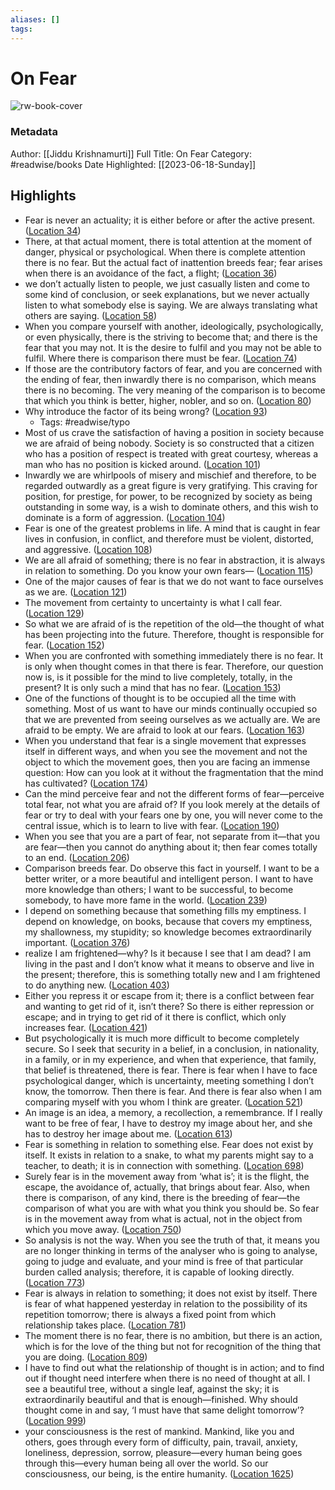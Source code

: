 ```yaml
---
aliases: []
tags:
---
```

# On Fear

![rw-book-cover](https://images-na.ssl-images-amazon.com/images/I/51Fk8IcbG2L._SL200_.jpg)
### Metadata
Author: [[Jiddu Krishnamurti]]
Full Title: On Fear
Category: #readwise/books
Date Highlighted: [[2023-06-18-Sunday]]

## Highlights
- Fear is never an actuality; it is either before or after the active present. ([Location 34](https://readwise.io/to_kindle?action=open&asin=B00D5TL30E&location=34))
- There, at that actual moment, there is total attention at the moment of danger, physical or psychological. When there is complete attention there is no fear. But the actual fact of inattention breeds fear; fear arises when there is an avoidance of the fact, a flight; ([Location 36](https://readwise.io/to_kindle?action=open&asin=B00D5TL30E&location=36))
- we don’t actually listen to people, we just casually listen and come to some kind of conclusion, or seek explanations, but we never actually listen to what somebody else is saying. We are always translating what others are saying. ([Location 58](https://readwise.io/to_kindle?action=open&asin=B00D5TL30E&location=58))
- When you compare yourself with another, ideologically, psychologically, or even physically, there is the striving to become that; and there is the fear that you may not. It is the desire to fulfil and you may not be able to fulfil. Where there is comparison there must be fear. ([Location 74](https://readwise.io/to_kindle?action=open&asin=B00D5TL30E&location=74))
- If those are the contributory factors of fear, and you are concerned with the ending of fear, then inwardly there is no comparison, which means there is no becoming. The very meaning of the comparison is to become that which you think is better, higher, nobler, and so on. ([Location 80](https://readwise.io/to_kindle?action=open&asin=B00D5TL30E&location=80))
- Why introduce the factor of its being wrong? ([Location 93](https://readwise.io/to_kindle?action=open&asin=B00D5TL30E&location=93))
    - Tags: #readwise/typo 
- Most of us crave the satisfaction of having a position in society because we are afraid of being nobody. Society is so constructed that a citizen who has a position of respect is treated with great courtesy, whereas a man who has no position is kicked around. ([Location 101](https://readwise.io/to_kindle?action=open&asin=B00D5TL30E&location=101))
- Inwardly we are whirlpools of misery and mischief and therefore, to be regarded outwardly as a great figure is very gratifying. This craving for position, for prestige, for power, to be recognized by society as being outstanding in some way, is a wish to dominate others, and this wish to dominate is a form of aggression. ([Location 104](https://readwise.io/to_kindle?action=open&asin=B00D5TL30E&location=104))
- Fear is one of the greatest problems in life. A mind that is caught in fear lives in confusion, in conflict, and therefore must be violent, distorted, and aggressive. ([Location 108](https://readwise.io/to_kindle?action=open&asin=B00D5TL30E&location=108))
- We are all afraid of something; there is no fear in abstraction, it is always in relation to something. Do you know your own fears— ([Location 115](https://readwise.io/to_kindle?action=open&asin=B00D5TL30E&location=115))
- One of the major causes of fear is that we do not want to face ourselves as we are. ([Location 121](https://readwise.io/to_kindle?action=open&asin=B00D5TL30E&location=121))
- The movement from certainty to uncertainty is what I call fear. ([Location 129](https://readwise.io/to_kindle?action=open&asin=B00D5TL30E&location=129))
- So what we are afraid of is the repetition of the old—the thought of what has been projecting into the future. Therefore, thought is responsible for fear. ([Location 152](https://readwise.io/to_kindle?action=open&asin=B00D5TL30E&location=152))
- When you are confronted with something immediately there is no fear. It is only when thought comes in that there is fear. Therefore, our question now is, is it possible for the mind to live completely, totally, in the present? It is only such a mind that has no fear. ([Location 153](https://readwise.io/to_kindle?action=open&asin=B00D5TL30E&location=153))
- One of the functions of thought is to be occupied all the time with something. Most of us want to have our minds continually occupied so that we are prevented from seeing ourselves as we actually are. We are afraid to be empty. We are afraid to look at our fears. ([Location 163](https://readwise.io/to_kindle?action=open&asin=B00D5TL30E&location=163))
- When you understand that fear is a single movement that expresses itself in different ways, and when you see the movement and not the object to which the movement goes, then you are facing an immense question: How can you look at it without the fragmentation that the mind has cultivated? ([Location 174](https://readwise.io/to_kindle?action=open&asin=B00D5TL30E&location=174))
- Can the mind perceive fear and not the different forms of fear—perceive total fear, not what you are afraid of? If you look merely at the details of fear or try to deal with your fears one by one, you will never come to the central issue, which is to learn to live with fear. ([Location 190](https://readwise.io/to_kindle?action=open&asin=B00D5TL30E&location=190))
- When you see that you are a part of fear, not separate from it—that you are fear—then you cannot do anything about it; then fear comes totally to an end. ([Location 206](https://readwise.io/to_kindle?action=open&asin=B00D5TL30E&location=206))
- Comparison breeds fear. Do observe this fact in yourself. I want to be a better writer, or a more beautiful and intelligent person. I want to have more knowledge than others; I want to be successful, to become somebody, to have more fame in the world. ([Location 239](https://readwise.io/to_kindle?action=open&asin=B00D5TL30E&location=239))
- I depend on something because that something fills my emptiness. I depend on knowledge, on books, because that covers my emptiness, my shallowness, my stupidity; so knowledge becomes extraordinarily important. ([Location 376](https://readwise.io/to_kindle?action=open&asin=B00D5TL30E&location=376))
- realize I am frightened—why? Is it because I see that I am dead? I am living in the past and I don’t know what it means to observe and live in the present; therefore, this is something totally new and I am frightened to do anything new. ([Location 403](https://readwise.io/to_kindle?action=open&asin=B00D5TL30E&location=403))
- Either you repress it or escape from it; there is a conflict between fear and wanting to get rid of it, isn’t there? So there is either repression or escape; and in trying to get rid of it there is conflict, which only increases fear. ([Location 421](https://readwise.io/to_kindle?action=open&asin=B00D5TL30E&location=421))
- But psychologically it is much more difficult to become completely secure. So I seek that security in a belief, in a conclusion, in nationality, in a family, or in my experience, and when that experience, that family, that belief is threatened, there is fear. There is fear when I have to face psychological danger, which is uncertainty, meeting something I don’t know, the tomorrow. Then there is fear. And there is fear also when I am comparing myself with you whom I think are greater. ([Location 521](https://readwise.io/to_kindle?action=open&asin=B00D5TL30E&location=521))
- An image is an idea, a memory, a recollection, a remembrance. If I really want to be free of fear, I have to destroy my image about her, and she has to destroy her image about me. ([Location 613](https://readwise.io/to_kindle?action=open&asin=B00D5TL30E&location=613))
- Fear is something in relation to something else. Fear does not exist by itself. It exists in relation to a snake, to what my parents might say to a teacher, to death; it is in connection with something. ([Location 698](https://readwise.io/to_kindle?action=open&asin=B00D5TL30E&location=698))
- Surely fear is in the movement away from ‘what is’; it is the flight, the escape, the avoidance of, actually, that brings about fear. Also, when there is comparison, of any kind, there is the breeding of fear—the comparison of what you are with what you think you should be. So fear is in the movement away from what is actual, not in the object from which you move away. ([Location 750](https://readwise.io/to_kindle?action=open&asin=B00D5TL30E&location=750))
- So analysis is not the way. When you see the truth of that, it means you are no longer thinking in terms of the analyser who is going to analyse, going to judge and evaluate, and your mind is free of that particular burden called analysis; therefore, it is capable of looking directly. ([Location 773](https://readwise.io/to_kindle?action=open&asin=B00D5TL30E&location=773))
- Fear is always in relation to something; it does not exist by itself. There is fear of what happened yesterday in relation to the possibility of its repetition tomorrow; there is always a fixed point from which relationship takes place. ([Location 781](https://readwise.io/to_kindle?action=open&asin=B00D5TL30E&location=781))
- The moment there is no fear, there is no ambition, but there is an action, which is for the love of the thing but not for recognition of the thing that you are doing. ([Location 809](https://readwise.io/to_kindle?action=open&asin=B00D5TL30E&location=809))
- I have to find out what the relationship of thought is in action; and to find out if thought need interfere when there is no need of thought at all. I see a beautiful tree, without a single leaf, against the sky; it is extraordinarily beautiful and that is enough—finished. Why should thought come in and say, ‘I must have that same delight tomorrow’? ([Location 999](https://readwise.io/to_kindle?action=open&asin=B00D5TL30E&location=999))
- your consciousness is the rest of mankind. Mankind, like you and others, goes through every form of difficulty, pain, travail, anxiety, loneliness, depression, sorrow, pleasure—every human being goes through this—every human being all over the world. So our consciousness, our being, is the entire humanity. ([Location 1625](https://readwise.io/to_kindle?action=open&asin=B00D5TL30E&location=1625))
